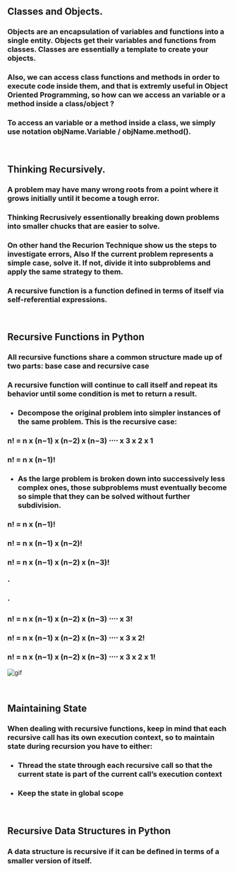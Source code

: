 ## **Classes and Objects.**
### Objects are an encapsulation of variables and functions into a single entity. Objects get their variables and functions from classes. Classes are essentially a template to create your objects.
### Also, we can access class functions and methods in order to execute code inside them, and that is extremly useful in Object Oriented Programming, so how can we access an variable or a method inside a class/object ?
### To access an variable or a method inside a class, we simply use notation objName.Variable / objName.method().
<br>

## **Thinking Recursively.**
### A problem may have many wrong roots from a point where it grows initially until it become a tough error.
### **Thinking Recrusively essentionally breaking down problems into smaller chucks that are easier to solve.**
### On other hand the Recurion Technique show us the steps to investigate errors, Also If the current problem represents a simple case, solve it. If not, divide it into subproblems and apply the same strategy to them.
### **A recursive function is a function defined in terms of itself via self-referential expressions.**
<br>

## **Recursive Functions in Python**
### **All recursive functions share a common structure made up of two parts: base case and recursive case**
### **A recursive function will continue to call itself and repeat its behavior until some condition is met to return a result.**
- ### Decompose the original problem into simpler instances of the same problem. This is the recursive case:
### n! = n x (n−1) x (n−2) x (n−3) ⋅⋅⋅⋅ x 3 x 2 x 1
### n! = n x (n−1)!
- ### As the large problem is broken down into successively less complex ones, those subproblems must eventually become so simple that they can be solved without further subdivision.
### n! = n x (n−1)! 
### n! = n x (n−1) x (n−2)!
### n! = n x (n−1) x (n−2) x (n−3)!
### ⋅
### ⋅
### n! = n x (n−1) x (n−2) x (n−3) ⋅⋅⋅⋅ x 3!
### n! = n x (n−1) x (n−2) x (n−3) ⋅⋅⋅⋅ x 3 x 2!
### n! = n x (n−1) x (n−2) x (n−3) ⋅⋅⋅⋅ x 3 x 2 x 1!

![gif](https://files.realpython.com/media/stack.9c4ba62929cf.gif)

<br>

## **Maintaining State**
### When dealing with recursive functions, keep in mind that each recursive call has its own execution context, so to maintain state during recursion you have to either:

- ### Thread the state through each recursive call so that the current state is part of the current call’s execution context
- ### Keep the state in global scope
<br>

## **Recursive Data Structures in Python**
### **A data structure is recursive if it can be deﬁned in terms of a smaller version of itself.**